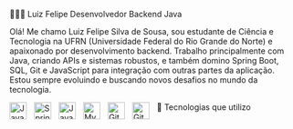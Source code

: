 👨🏻‍💻 Luiz Felipe
Desenvolvedor Backend Java

Olá! Me chamo Luiz Felipe Silva de Sousa, sou estudante de Ciência e Tecnologia na UFRN (Universidade Federal do Rio Grande do Norte) e apaixonado por desenvolvimento backend. Trabalho principalmente com Java, criando APIs e sistemas robustos, e também domino Spring Boot, SQL, Git e JavaScript para integração com outras partes da aplicação. Estou sempre evoluindo e buscando novos desafios no mundo da tecnologia.

🚀 Tecnologias que utilizo
<img align="left" alt="Java" title="Java" width="30px" style="padding-right: 10px;" src="https://cdn.jsdelivr.net/gh/devicons/devicon/icons/java/java-original.svg" />
<img align="left" alt="Spring Boot" title="Spring Boot" width="30px" style="padding-right: 10px;" src="https://cdn.jsdelivr.net/gh/devicons/devicon/icons/spring/spring-original.svg" />
<img align="left" alt="JavaScript" title="JavaScript" width="30px" style="padding-right: 10px;" src="https://cdn.jsdelivr.net/gh/devicons/devicon/icons/javascript/javascript-original.svg" />
<img align="left" alt="MySQL" title="SQL (MySQL)" width="30px" style="padding-right: 10px;" src="https://cdn.jsdelivr.net/gh/devicons/devicon/icons/mysql/mysql-original.svg" />
<img align="left" alt="Git" title="Git" width="30px" style="padding-right: 10px;" src="https://cdn.jsdelivr.net/gh/devicons/devicon/icons/git/git-original.svg" />
<img align="left" alt="GitHub" title="GitHub" width="30px" style="padding-right: 10px;" src="https://cdn.jsdelivr.net/gh/devicons/devicon/icons/github/github-original.svg" />


